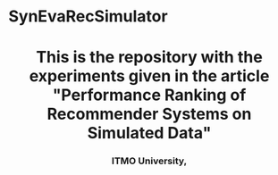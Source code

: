 # SynEvaRecSimulator

<h1 align="center">This is the repository with the experiments given in the article "Performance Ranking of Recommender Systems on Simulated Data"
<h3 align="center">ITMO University, </h3>

